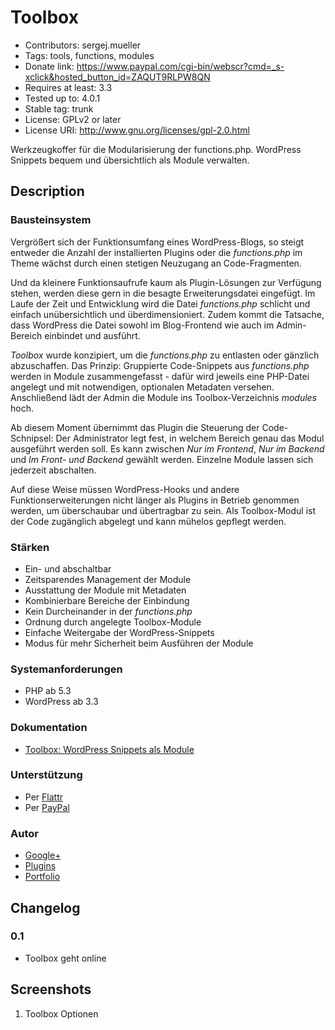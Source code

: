 # Toolbox

-   Contributors: sergej.mueller
-   Tags: tools, functions, modules
-   Donate link: https://www.paypal.com/cgi-bin/webscr?cmd=_s-xclick&hosted_button_id=ZAQUT9RLPW8QN
-   Requires at least: 3.3
-   Tested up to: 4.0.1
-   Stable tag: trunk
-   License: GPLv2 or later
-   License URI: http://www.gnu.org/licenses/gpl-2.0.html

Werkzeugkoffer für die Modularisierung der functions.php. WordPress Snippets bequem und übersichtlich als Module verwalten.

## Description

### Bausteinsystem

Vergrößert sich der Funktionsumfang eines WordPress-Blogs, so steigt entweder die Anzahl der installierten Plugins oder die _functions.php_ im Theme wächst durch einen stetigen Neuzugang an Code-Fragmenten.

Und da kleinere Funktionsaufrufe kaum als Plugin-Lösungen zur Verfügung stehen, werden diese gern in die besagte Erweiterungsdatei eingefügt. Im Laufe der Zeit und Entwicklung wird die Datei _functions.php_ schlicht und einfach unübersichtlich und überdimensioniert. Zudem kommt die Tatsache, dass WordPress die Datei sowohl im Blog-Frontend wie auch im Admin-Bereich einbindet und ausführt.

_Toolbox_ wurde konzipiert, um die _functions.php_ zu entlasten oder gänzlich abzuschaffen. Das Prinzip: Gruppierte Code-Snippets aus _functions.php_ werden in Module zusammengefasst - dafür wird jeweils eine PHP-Datei angelegt und mit notwendigen, optionalen Metadaten versehen. Anschließend lädt der Admin die Module ins Toolbox-Verzeichnis _modules_ hoch.

Ab diesem Moment übernimmt das Plugin die Steuerung der Code-Schnipsel: Der Administrator legt fest, in welchem Bereich genau das Modul ausgeführt werden soll. Es kann zwischen _Nur im Frontend_, _Nur im Backend_ und _Im Front- und Backend_ gewählt werden. Einzelne Module lassen sich jederzeit abschalten.

Auf diese Weise müssen WordPress-Hooks und andere Funktionserweiterungen nicht länger als Plugins in Betrieb genommen werden, um überschaubar und übertragbar zu sein. Als Toolbox-Modul ist der Code zugänglich abgelegt und kann mühelos gepflegt werden.

### Stärken

-   Ein- und abschaltbar
-   Zeitsparendes Management der Module
-   Ausstattung der Module mit Metadaten
-   Kombinierbare Bereiche der Einbindung
-   Kein Durcheinander in der _functions.php_
-   Ordnung durch angelegte Toolbox-Module
-   Einfache Weitergabe der WordPress-Snippets
-   Modus für mehr Sicherheit beim Ausführen der Module

### Systemanforderungen

-   PHP ab 5.3
-   WordPress ab 3.3

### Dokumentation

-   [Toolbox: WordPress Snippets als Module](http://playground.ebiene.de/toolbox-wordpress-plugin/ 'Toolbox: WordPress Snippets als Module')

### Unterstützung

-   Per [Flattr](https://flattr.com/thing/818f7271bb99b074f3e0d749db181f17)
-   Per [PayPal](https://www.paypal.com/cgi-bin/webscr?cmd=_s-xclick&hosted_button_id=ZAQUT9RLPW8QN)

### Autor

-   [Google+](https://plus.google.com/110569673423509816572 'Google+')
-   [Plugins](http://wpcoder.de 'Plugins')
-   [Portfolio](http://ebiene.de 'Portfolio')

## Changelog

### 0.1

-   Toolbox geht online

## Screenshots

1. Toolbox Optionen
